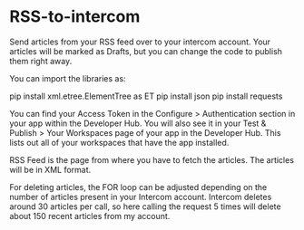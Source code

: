# RSS-to-intercom
Send articles from your RSS feed over to your intercom account. Your articles will be marked as Drafts, but you can change the code to publish them right away.

You can import the libraries as:

pip install xml.etree.ElementTree as ET
pip install json
pip install requests
  
You can find your Access Token in the Configure > Authentication section in your app within the Developer Hub. You will also see it in your Test & Publish > Your Workspaces page of your app in the Developer Hub. This lists out all of your workspaces that have the app installed.

RSS Feed is the page from where you have to fetch the articles. The articles will be in XML format.

For deleting articles, the FOR loop can be adjusted depending on the number of articles present in your Intercom account. Intercom deletes around 30 articles per call, so here calling the request 5 times will delete about 150 recent articles from my account.
